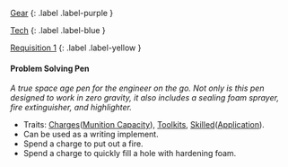 [Gear](Game/Gear-List)
{: .label .label-purple }

[Tech](Game/Tech)
{: .label .label-blue }

[Requisition 1](Game/Deployment#Requisition)
{: .label .label-yellow }

#### Problem Solving Pen

_A true space age pen for the engineer on the go. Not only is this pen designed to work in zero gravity, it also includes a sealing foam sprayer, fire extinguisher, and highlighter._

- Traits: [Charges](Game/Core/Blocks/Charges)([Munition Capacity](Game/Blocks/Munition-Capacity)), [Toolkits](Game/Core/Blocks/Toolkits), [Skilled](Game/Core/Blocks/Skilled)([Application](Game/Core/Intelligence#Application)).
- Can be used as a writing implement.
- Spend a charge to put out a fire.
- Spend a charge to quickly fill a hole with hardening foam.
